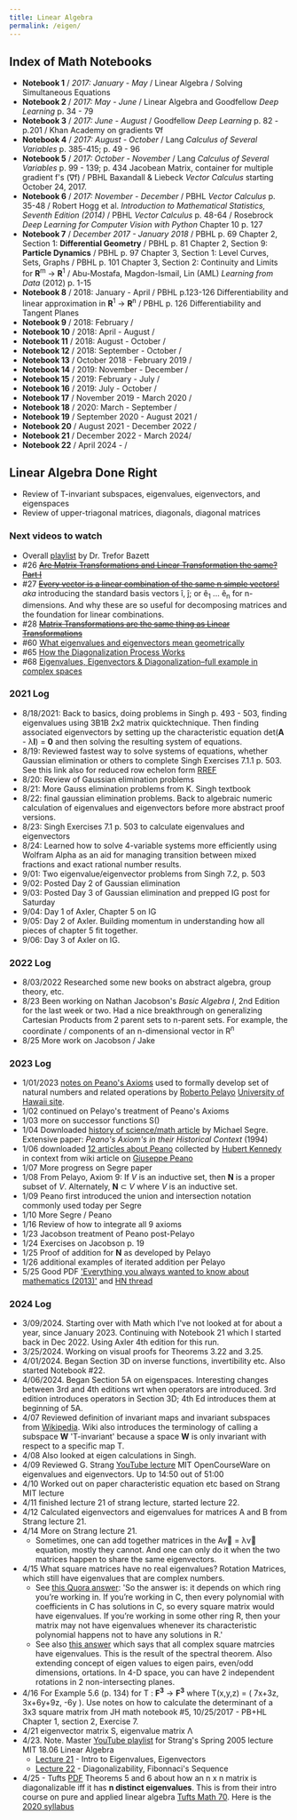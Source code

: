 ```yaml
---
title: Linear Algebra
permalink: /eigen/
---
```


## Index of Math Notebooks
* **Notebook 1** / *2017: January - May* / Linear Algebra / Solving Simultaneous Equations
* **Notebook 2** / *2017: May - June* / Linear Algebra and Goodfellow *Deep Learning* p. 34 - 79
* **Notebook 3** / *2017: June - August* /  Goodfellow *Deep Learning* p. 82 - p.201 / Khan Academy on gradients &#8711;f
* **Notebook 4** / *2017: August - October* / Lang *Calculus of Several Variables* p. 385-415; p. 49 - 96
* **Notebook 5** / *2017: October - November* / Lang *Calculus of Several Variables* p. 99 - 139; p. 434 Jacobean Matrix, container for multiple gradient f's (&#8711;f) / PBHL Baxandall & Liebeck *Vector Calculus* starting October 24, 2017.
* **Notebook 6** / *2017: November - December* / PBHL *Vector Calculus* p. 35-48 / Robert Hogg et al. *Introduction to Mathematical Statistics, Seventh Edition (2014)* / PBHL *Vector Calculus* p. 48-64 / Rosebrock *Deep Learning for Computer Vision with Python* Chapter 10 p. 127 
* **Notebook 7** / *December 2017 - January 2018* / PBHL p. 69 Chapter 2, Section 1: **Differential Geometry** / PBHL p. 81 Chapter 2, Section 9: **Particle Dynamics** / PBHL p. 97 Chapter 3, Section 1: Level Curves, Sets, Graphs / PBHL p. 101 Chapter 3, Section 2: Continuity and Limits for **R**<sup>m</sup> &#8594; **R**<sup>1</sup> / Abu-Mostafa, Magdon-Ismail, Lin (AML) *Learning from Data* (2012) p. 1-15 
* **Notebook 8** / 2018: January - April / PBHL p.123-126 Differentiability and linear approximation in **R**<sup>1</sup> &#8594; **R**<sup>n</sup>  / PBHL p. 126 Differentiability and Tangent Planes
* **Notebook 9** / 2018: February / 
* **Notebook 10** / 2018: April - August / 
* **Notebook 11** / 2018: August - October / 
* **Notebook 12** / 2018: September - October / 
* **Notebook 13** / October 2018 - February 2019 / 
* **Notebook 14** / 2019: November - December / 
* **Notebook 15** / 2019: February - July / 
* **Notebook 16** / 2019: July - October / 
* **Notebook 17** / November 2019 - March 2020 / 
* **Notebook 18** / 2020: March - September / 
* **Notebook 19** / September 2020 - August 2021 / 
* **Notebook 20** / August 2021 - December 2022 /
* **Notebook 21** / December 2022 - March 2024/
* **Notebook 22** / April 2024 - /


## Linear Algebra Done Right
* Review of T-invariant subspaces, eigenvalues, eigenvectors, and eigenspaces
* Review of upper-triagonal matrices, diagonals, diagonal matrices

### Next videos to watch
* Overall [playlist](https://www.youtube.com/watch?v=lRxtpGT5338&list=PLHXZ9OQGMqxfUl0tcqPNTJsb7R6BqSLo6) by Dr. Trefor Bazett
* #26 <del>[Are Matrix Transformations and Linear Transformation the same? Part I](https://www.youtube.com/watch?v=RNKsV5RrLPA&list=PLHXZ9OQGMqxfUl0tcqPNTJsb7R6BqSLo6&index=26)</del>
* #27 <del>[Every vector is a linear combination of the same n simple vectors!](https://www.youtube.com/watch?v=914Uy8ohr_8&list=PLHXZ9OQGMqxfUl0tcqPNTJsb7R6BqSLo6&index=27)</del> *aka* introducing the standard basis vectors &#238;, &#309;; or &#234;<sub>1</sub> ...  &#234;<sub>n</sub> for n-dimensions. And why these are so useful for decomposing matrices and the foundation for linear combinations.
* #28 <del>[Matrix Transformations are the same thing as Linear Transformations](https://www.youtube.com/watch?v=RNKsV5RrLPA&list=PLHXZ9OQGMqxfUl0tcqPNTJsb7R6BqSLo6&index=28)</del>
* #60 [What eigenvalues and eigenvectors mean geometrically](https://www.youtube.com/watch?v=4wTHFmZPhT0&list=PLHXZ9OQGMqxfUl0tcqPNTJsb7R6BqSLo6&index=60)
* #65 [How the Diagonalization Process Works](https://www.youtube.com/watch?v=nNwZA1X-C3c&list=PLHXZ9OQGMqxfUl0tcqPNTJsb7R6BqSLo6&index=65)
* #68 [Eigenvalues, Eigenvectors & Diagonalization–full example in complex spaces](https://www.youtube.com/watch?v=FOoi8h47Tw4&list=PLHXZ9OQGMqxfUl0tcqPNTJsb7R6BqSLo6&index=68)

### 2021 Log
* 8/18/2021: Back to basics, doing problems in Singh p. 493 - 503, finding eigenvalues using 3B1B 2x2 matrix quicktechnique. Then finding associated eigenvectors by setting up the characteristic equation det(**A** - &#955;**I**) = **0** and then solving the resulting system of equations.
* 8/19: Reviewed fastest way to solve systems of equations, whether Gaussian elimination or others to complete Singh Exercises 7.1.1 p. 503. See this link also for reduced row echelon form [RREF](https://www.usna.edu/Users/math/uhan/sm286a/rref.pdf)
* 8/20: Review of Gaussian elimination problems
* 8/21: More Gauss elimination problems from K. Singh textbook
* 8/22: final gaussian elimination problems. Back to algebraic numeric calculation of eigenvalues and eigenvectors before more abstract proof versions.
* 8/23: Singh Exercises 7.1 p. 503 to calculate eigenvalues and eigenvectors
* 8/24: Learned how to solve 4-variable systems more efficiently using Wolfram Alpha as an aid for managing transition between mixed fractions and exact rational number results.
* 9/01: Two eigenvalue/eigenvector problems from Singh 7.2, p. 503
* 9/02: Posted Day 2 of Gaussian elimination
* 9/03: Posted Day 3 of Gaussian elimination and prepped IG post for Saturday
* 9/04: Day 1 of Axler, Chapter 5 on IG
* 9/05: Day 2 of Axler. Building momentum in understanding how all pieces of chapter 5 fit together.
* 9/06: Day 3 of Axler on IG.

### 2022 Log
* 8/03/2022 Researched some new books on abstract algebra, group theory, etc.
* 8/23 Been working on Nathan Jacobson's *Basic Algebra I*, 2nd Edition for the last week or two. Had a nice breakthrough on generalizing Cartesian Products from 2 parent sets to n-parent sets. For example, the coordinate / components of an n-dimensional vector in R<sup>n</sup>
* 8/25 More work on Jacobson / Jake

### 2023 Log
* 1/01/2023 [notes on Peano's Axioms](https://www2.hawaii.edu/~robertop/Courses/TMP/7_Peano_Axioms.pdf) used to formally develop set of natural numbers and related operations by [Roberto Pelayo](https://www2.hawaii.edu/~robertop/pelayo.html) [University of Hawaii site](https://www2.hawaii.edu/~robertop/pelayo.html).
* 1/02 continued on Pelayo's treatment of Peano's Axioms
* 1/03 more on successor functions S()
* 1/04 Downloaded [history of science/math article](https://www.academia.edu/1530661/Peanos_axioms_in_their_historical_context) by Michael Segre. Extensive paper: *Peano's Axiom's in their Historical Context* (1994)
* 1/06 downloaded [12 articles about Peano](https://hubertkennedy.angelfire.com/TwelveArticles.pdf) collected by [Hubert Kennedy](https://en.wikipedia.org/wiki/Hubert_Kennedy) in context from wiki article on [Giuseppe Peano](https://en.wikipedia.org/wiki/Giuseppe_Peano)
* 1/07 More progress on Segre paper
* 1/08 From Pelayo, Axiom 9: If *V* is an inductive set, then **N** is a proper subset of *V*. Alternately, **N** &#8834; *V* where *V* is an inductive set.
* 1/09 Peano first introduced the union and intersection notation commonly used today per Segre
* 1/10 More Segre / Peano
* 1/16 Review of how to integrate all 9 axioms
* 1/23 Jacobson treatment of Peano post-Pelayo
* 1/24 Exercises on Jacobson p. 19
* 1/25 Proof of addition for **N** as developed by Pelayo
* 1/26 additional examples of iterated addition per Pelayo
* 5/25 Good PDF ['Everything you always wanted to know about mathematics (2013)'](https://www.math.cmu.edu/~jmackey/151_128/bws_book.pdf) and [HN thread](https://news.ycombinator.com/item?id=36069847)

### 2024 Log
* 3/09/2024. Starting over with Math which I've not looked at for about a year, since January 2023. Continuing with Notebook 21 which I started back in Dec 2022. Using Axler 4th edition for this run.
* 3/25/2024. Working on visual proofs for Theorems 3.22 and 3.25.
* 4/01/2024. Began Section 3D on inverse functions, invertibility etc. Also started Notebook #22.
* 4/06/2024. Began Section 5A on eigenspaces. Interesting changes between 3rd and 4th editions wrt when operators are introduced. 3rd edition introduces operators in Section 3D; 4th Ed introduces them at beginning of 5A. 
* 4/07 Reviewed definition of invariant maps and invariant subspaces from [Wikipedia](https://en.wikipedia.org/wiki/Invariant_subspace). Wiki also introduces the terminology of calling a subspace **W** 'T-invariant' because a space **W** is only invariant with respect to a specific map T.
* 4/08 Also looked at eigen calculations in Singh.
* 4/09 Reviewed G. Strang [YouTube lecture](https://www.youtube.com/watch?v=cdZnhQjJu4I&t=891s) MIT OpenCourseWare on eigenvalues and eigenvectors. Up to 14:50 out of 51:00
* 4/10 Worked out on paper characteristic equation etc based on Strang MIT lecture
* 4/11 finished lecture 21 of strang lecture, started lecture 22.
* 4/12 Calculated eigenvectors and eigenvalues for matrices A and B from Strang lecture 21.
* 4/14 More on Strang lecture 21.
	* Sometimes, one can add together matrices in the Av&#8407; = &#955;v&#8407; equation, mostly they cannot. And one can only do it when the two matrices happen to share the same eigenvectors.
* 4/15 What square matrices have no real eigenvalues? Rotation Matrices, which still have eigenvalues that are complex numbers. 
	* See [this Quora answer](https://qr.ae/psPPYi): 'So the answer is: it depends on which ring you’re working in. If you’re working in C, then every polynomial with coefficients in C has solutions in C, so every square matrix would have eigenvalues. If you’re working in some other ring R, then your matrix may not have eigenvalues whenever its characteristic polynomial happens not to have any solutions in R.'
	* See also [this answer](https://qr.ae/psPPo1) which says that all complex square matrcies have eigenvalues. This is the result of the spectral theorem. Also extending concept of eigen values to eigen pairs, even/odd dimensions, ortations. In 4-D space, you can have 2 independent rotations in 2 non-intersecting planes.
* 4/16 For Example 5.6 (p. 134) for T : **F<sup>3</sup>** &#8594; **F<sup>3</sup>** where T(x,y,z) = ( 7x+3z, 3x+6y+9z, -6y ). Use notes on how to calculate the determinant of a 3x3 square matrix from JH math notebook #5, 10/25/2017 - PB+HL Chapter 1, section 2, Exercise 7.
* 4/21 eigenvector matrix S, eigenvalue matrix &#923;
* 4/23. Note. Master [YouTube playlist](https://www.youtube.com/playlist?list=PLE7DDD91010BC51F8) for Strang's Spring 2005 lecture MIT 18.06 Linear Algebra
	* [Lecture 21](https://www.youtube.com/watch?v=cdZnhQjJu4I&list=PLE7DDD91010BC51F8&index=23) - Intro to Eigenvalues, Eigenvectors
	* [Lecture 22](https://www.youtube.com/watch?v=13r9QY6cmjc&list=PLE7DDD91010BC51F8&index=24) - Diagonalizability, Fibonnaci's Sequence
* 4/25 - Tufts [PDF](https://courses.math.tufts.edu/math70/Section%20Summaries/Chapter5/sec%205.3.pdf) Theorems 5 and 6 about how an n x n matrix is diagonalizable iff it has **n distinct eigenvalues**. This is from their intro course on pure and applied linear algebra [Tufts Math 70](https://courses.math.tufts.edu/math70/). Here is the [2020 syllabus](https://courses.math.tufts.edu/math70/70-SY-F20.pdf)

